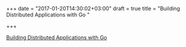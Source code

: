 +++
date = "2017-01-20T14:30:02+03:00"
draft = true
title = "Building Distributed Applications with Go "

+++

<p><a href="https://www.pluralsight.com/courses/go-build-distributed-applications">Building Distributed Applications with Go </a></p>
